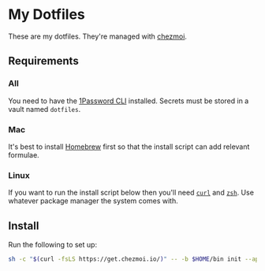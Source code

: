 
# My Dotfiles

These are my dotfiles. They're managed with [chezmoi](https://www.chezmoi.io/).

## Requirements

### All

You need to have the [1Password CLI](https://developer.1password.com/docs/cli/get-started/) installed. Secrets must be stored in a vault named `dotfiles`.

### Mac

It's best to install [Homebrew](https://brew.sh/) first so that the install script can add relevant formulae.

### Linux

If you want to run the install script below then you'll need [`curl`](https://curl.se/) and [`zsh`](https://www.zsh.org/). Use whatever package manager the system comes with.


## Install

Run the following to set up:

```sh
sh -c "$(curl -fsLS https://get.chezmoi.io/)" -- -b $HOME/bin init --apply rowanmanning
```
